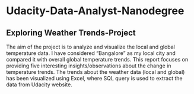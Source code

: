 # Udacity-Data-Analyst-Nanodegree
## Exploring Weather Trends-Project

The aim of the project is to analyze and visualize the local and global temperature data. I have considered “Bangalore” as my local city and compared it with overall global temperature trends. This report focuses on providing five interesting insights/observations about the change in temperature trends. The trends about the weather data (local and global) has been visualized using Excel, where SQL query is used to extract the data from Udacity website.
